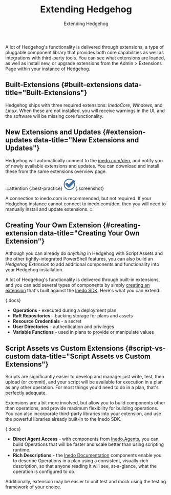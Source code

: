 ﻿---
title: Extending Hedgehog
subtitle: Extending Hedgehog
sequence: 500
keywords: otter, sdk

---
A lot of Hedgehog's functionality is delivered through extensions, a type of pluggable component library that provides both core capabilities as well as integrations with third-party tools. You can see what extensions are loaded, as well as install new, or upgrade extensions from the Admin > Extensions Page within your instance of Hedgehog.    

## Built-Extensions {#built-extensions data-title="Built-Extensions"}

Hedgehog ships with three required extensions: *InedoCore*, *Windows*, and *Linux*. When these are not installed, you will receive warnings in the UI, and the software will be missing core functionality.

## New Extensions and Updates {#extension-updates data-title="New Extensions and Updates"}

Hedgehog will automatically connect to the [inedo.com/den](/den), and notify you of newly available extensions and updates. You can download and install these from the same extensions overview page.

:::attention {.best-practice}
![](/resources/images/icons/best-practices.png){.screenshot}

A connection to inedo.com is recommended, but not required. If your Hedgehog instance cannot connect to inedo.com/den, then you will need to manually install and update extensions.
:::

## Creating Your Own Extension {#creating-extension data-title="Creating Your Own Extension"}

Although you can already do *anything* in Hedgehog with Script Assets and the other tightly-integrated PowerShell features, you can also build an *Hedgehog Extension* to add additional components and functionality into your Hedgehog installation.

A lot of Hedgehog's functionality is delivered through built-in extensions, and you can add several types of components by simply [creating an extension](/docs/inedosdk/extending/creating) that's built against the [Inedo SDK](/docs/inedosdk/overview). Here's what you can extend:

{.docs}
- **Operations** - executed during a deployment plan
- **Raft Repositories** - backing storage for plans and assets
- **Resource Credentials** - a secret
- **User Directories** - authentication and privileges
- **Variable Functions** - used in plans to provide or manipulate values

## Script Assets vs Custom Extensions {#script-vs-custom data-title="Script Assets vs Custom Extensions"}

Scripts are significantly easier to develop and manage: just write, test, then upload (or commit), and your script will be available for execution in a plan as any other operation. For most things you'd need to do in a plan, that's perfectly adequate.   

Extensions are a bit more involved, but allow you to build components other than operations, and provide maximum flexibility for building operations. You can also incorporate third-party libraries into your extension, and use the powerful libraries already built-in to the Inedo SDK.

{.docs}
- **Direct Agent Access** - with components from [Inedo.Agents](https://inedo.com/support/sdk-reference/inedosdk/Inedo.Agents), you can build Operations that will be faster and scale better than using scripting runtime.
- **Rich Descriptions** - the [Inedo Documentation](https://inedo.com/support/sdk-reference/inedosdk/Inedo.Documentation) components enable you to describe Operations in a plan using a consistent, visually-rich description, so that anyone reading it will see, at-a-glance, what the operation is configured to do.

Additionally, extension may be easier to unit test and mock using the testing framework of your choice.
